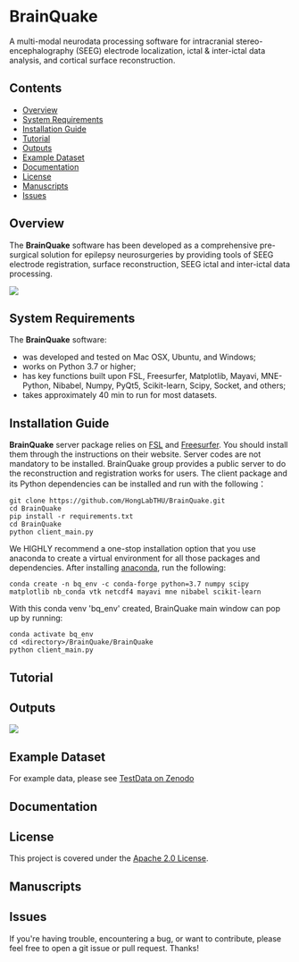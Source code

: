 # BrainQuake

A multi-modal neurodata processing software for intracranial stereo-encephalography (SEEG) electrode localization, ictal &amp; inter-ictal data analysis, and cortical surface reconstruction.

## Contents

- [Overview](#overview)
- [System Requirements](#system-requirements)
- [Installation Guide](#installation-guide)
- [Tutorial](#tutorial)
- [Outputs](#outputs)
- [Example Dataset](#example-dataset)
- [Documentation](#documentation)
- [License](#license)
- [Manuscripts](#manuscripts)
- [Issues](#issues)

## Overview

The **BrainQuake** software has been developed as a comprehensive pre-surgical solution for epilepsy neurosurgeries by providing tools of SEEG electrode registration, surface reconstruction, SEEG ictal and inter-ictal data processing.

![](./docs/Figure1_MainSoftware.png)

## System Requirements

The **BrainQuake** software:

- was developed and tested on Mac OSX, Ubuntu, and Windows;
- works on Python 3.7 or higher;
- has key functions built upon FSL, Freesurfer, Matplotlib, Mayavi, MNE-Python, Nibabel, Numpy, PyQt5, Scikit-learn, Scipy, Socket, and others;
- takes approximately 40 min to run for most datasets.

## Installation Guide

**BrainQuake** server package relies on [FSL](http://fsl.fmrib.ox.ac.uk/fsl/fslwiki/FslInstallation) and [Freesurfer](https://surfer.nmr.mgh.harvard.edu/fswiki/DownloadAndInstall). You should install them through the instructions on their website. Server codes are not mandatory to be installed. BrainQuake group provides a public server to do the reconstruction and registration works for users. The client package and its Python dependencies can be installed and run with the following：

    git clone https://github.com/HongLabTHU/BrainQuake.git
    cd BrainQuake
    pip install -r requirements.txt
    cd BrainQuake
    python client_main.py

We HIGHLY recommend a one-stop installation option that you use anaconda to create a virtual environment for all those packages and dependencies. After installing [anaconda](https://www.anaconda.com/products/individual#Downloads), run the following:

    conda create -n bq_env -c conda-forge python=3.7 numpy scipy matplotlib nb_conda vtk netcdf4 mayavi mne nibabel scikit-learn
    
With this conda venv 'bq_env' created, BrainQuake main window can pop up by running:

    conda activate bq_env
    cd <directory>/BrainQuake/BrainQuake
    python client_main.py

## Tutorial

## Outputs

![](./docs/result.png)

## Example Dataset

For example data, please see [TestData on Zenodo](https://doi.org/10.5281/zenodo.5494990)

## Documentation

## License

This project is covered under the [Apache 2.0 License](https://github.com/HongLabTHU/BrainQuake/blob/main/LICENSE).

## Manuscripts

## Issues

If you're having trouble, encountering a bug, or want to contribute, please feel free to open a git issue or pull request. Thanks!
